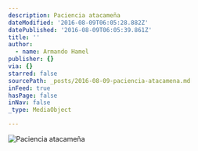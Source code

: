 ```yaml
---
description: Paciencia atacameña
dateModified: '2016-08-09T06:05:28.882Z'
datePublished: '2016-08-09T06:05:39.861Z'
title: ''
author:
  - name: Armando Hamel
publisher: {}
via: {}
starred: false
sourcePath: _posts/2016-08-09-paciencia-atacamena.md
inFeed: true
hasPage: false
inNav: false
_type: MediaObject

---
```

![Paciencia atacameña](https://the-grid-user-content.s3-us-west-2.amazonaws.com/0c5326f6-4b6a-47a7-bfea-d809558ca66b.jpg)